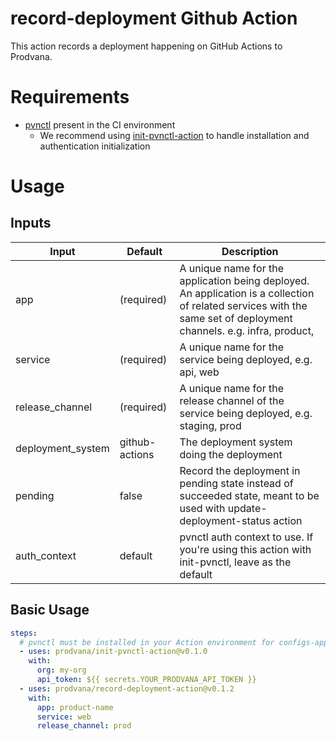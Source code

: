 # record-deployment Github Action

This action records a deployment happening on GitHub Actions to Prodvana.


# Requirements
- [pvnctl](https://github.com/prodvana/pvnctl) present in the CI environment
  - We recommend using [init-pvnctl-action](https://github.com/prodvana/init-pvnctl-action) to handle installation and authentication initialization

# Usage

## Inputs

| Input             | Default        | Description                                                                                                                                              |
| ----------------- | -------------- | -------------------------------------------------------------------------------------------------------------------------------------------------------- |
| app               | (required)     | A unique name for the application being deployed. An application is a collection of related services with the same set of deployment channels. e.g. infra, product, <company name>     |
| service           | (required)     | A unique name for the service being deployed, e.g. api, web                                                                                              |
| release_channel   | (required)     | A unique name for the release channel of the service being deployed, e.g. staging, prod                                                                  |
| deployment_system | github-actions | The deployment system doing the deployment                                                                                                                  |
| pending           | false          | Record the deployment in pending state instead of succeeded state, meant to be used with update-deployment-status action                                       |
| auth_context      | default        | pvnctl auth context to use. If you're using this action with init-pvnctl, leave as the default                                                           |


## Basic Usage

```yaml
steps:
  # pvnctl must be installed in your Action environment for configs-apply
  - uses: prodvana/init-pvnctl-action@v0.1.0
    with:
      org: my-org
      api_token: ${{ secrets.YOUR_PRODVANA_API_TOKEN }}
  - uses: prodvana/record-deployment-action@v0.1.2
    with:
      app: product-name
      service: web
      release_channel: prod
```
